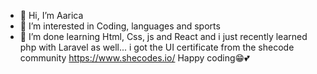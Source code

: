 - 👋 Hi, I’m Aarica
- 👀 I’m interested in Coding, languages and sports
- 🌱 I’m done learning Html, Css, js and React and i just recently learned php with Laravel as well...
    i got the UI certificate from the shecode community https://www.shecodes.io/
    Happy coding😁💕



<!---
SZ-Aarica/SZ-Aarica is a ✨ special ✨ repository because its `README.md` (this file) appears on your GitHub profile.
You can click the Preview link to take a look at your changes.
--->
